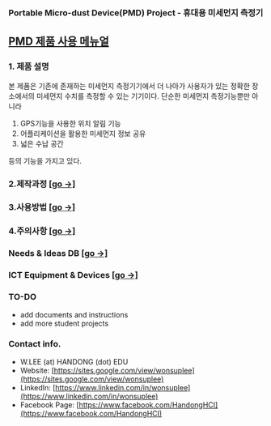 ### Portable Micro-dust Device(PMD) Project - 휴대용 미세먼지 측정기

## <u>PMD 제품 사용 메뉴얼</u>
### 1. 제품 설명

 본 제품은 기존에 존재하는 미세먼지 측정기기에서 더 나아가 사용자가 있는 정확한 장소에서의
 미세먼지 수치를 측정할 수 있는 기기이다. 단순한 미세먼지 측정기능뿐만 아니라
 
 1) GPS기능을 사용한 위치 알림 기능
 2) 어플리케이션을 활용한 미세먼지 정보 공유
 3) 넓은 수납 공간
 
 등의 기능을 가지고 있다. 

### 2.제작과정 [[go →]](제작과정/README.md)
### 3.사용방법 [[go →]](사용방법/README.md)
### 4.주의사항 [[go →]](주의사항/README.md)

### Needs & Ideas DB [[go →]](ideas.md)
### ICT Equipment & Devices [[go →]](devices.md)


### TO-DO
- add documents and instructions
- add more student projects

### Contact info.
- W.LEE (at) HANDONG (dot) EDU
- Website: [https://sites.google.com/view/wonsuplee](https://sites.google.com/view/wonsuplee)
- LinkedIn: [https://www.linkedin.com/in/wonsuplee](https://www.linkedin.com/in/wonsuplee)
- Facebook Page: [https://www.facebook.com/HandongHCI](https://www.facebook.com/HandongHCI)
